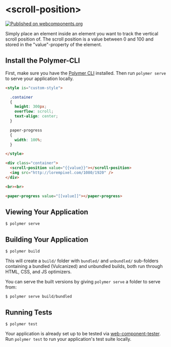 # \<scroll-position\>

[![Published on webcomponents.org](https://img.shields.io/badge/webcomponents.org-published-blue.svg)](https://beta.webcomponents.org/element/florianfe/scroll-position)

Simply place an element inside an element you want to track the vertical scroll position of. The scroll position is a value between 0 and 100 and stored in the "value"-property of the element.

## Install the Polymer-CLI

First, make sure you have the [Polymer CLI](https://www.npmjs.com/package/polymer-cli) installed. Then run `polymer serve` to serve your application locally.

<!--
```
<custom-element-demo>
  <template is="dom-bind">

    <link rel="import" href="scroll-position.html">
    <link rel="import" href="https://polygit.org/components/paper-progress/paper-progress.html">
    <next-code-block></next-code-block>

  </template>
</custom-element-demo>
```
-->

```html
<style is="custom-style">

  .container
  {
    height: 300px;
    overflow: scroll;
    text-align: center;
  }

  paper-progress
  {
    width: 100%;
  }

</style>

<div class="container">
  <scroll-position value="{{value}}"></scroll-position>
  <img src="http://lorempixel.com/1080/1920" />
</div>

<br><br>

<paper-progress value="[[value]]"></paper-progress>
```

## Viewing Your Application

```
$ polymer serve
```

## Building Your Application

```
$ polymer build
```

This will create a `build/` folder with `bundled/` and `unbundled/` sub-folders
containing a bundled (Vulcanized) and unbundled builds, both run through HTML,
CSS, and JS optimizers.

You can serve the built versions by giving `polymer serve` a folder to serve
from:

```
$ polymer serve build/bundled
```

## Running Tests

```
$ polymer test
```

Your application is already set up to be tested via [web-component-tester](https://github.com/Polymer/web-component-tester). Run `polymer test` to run your application's test suite locally.
